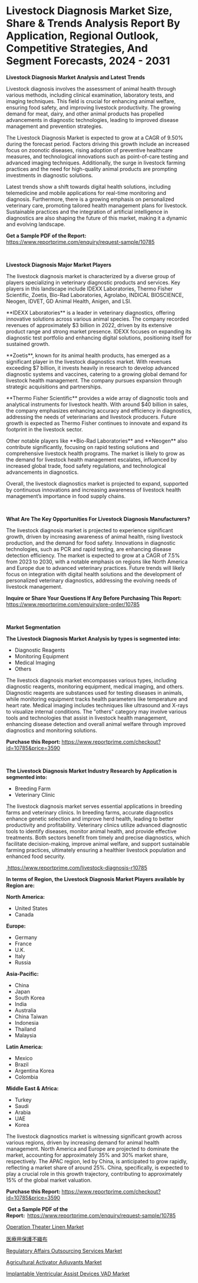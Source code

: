 <p><h1>Livestock Diagnosis Market Size, Share & Trends Analysis Report By Application, Regional Outlook, Competitive Strategies, And Segment Forecasts, 2024 - 2031</h1></p><p><strong>Livestock Diagnosis Market Analysis and Latest Trends</strong></p>
<p><p>Livestock diagnosis involves the assessment of animal health through various methods, including clinical examination, laboratory tests, and imaging techniques. This field is crucial for enhancing animal welfare, ensuring food safety, and improving livestock productivity. The growing demand for meat, dairy, and other animal products has propelled advancements in diagnostic technologies, leading to improved disease management and prevention strategies.</p><p>The Livestock Diagnosis Market is expected to grow at a CAGR of 9.50% during the forecast period. Factors driving this growth include an increased focus on zoonotic diseases, rising adoption of preventive healthcare measures, and technological innovations such as point-of-care testing and advanced imaging techniques. Additionally, the surge in livestock farming practices and the need for high-quality animal products are prompting investments in diagnostic solutions.</p><p>Latest trends show a shift towards digital health solutions, including telemedicine and mobile applications for real-time monitoring and diagnosis. Furthermore, there is a growing emphasis on personalized veterinary care, promoting tailored health management plans for livestock. Sustainable practices and the integration of artificial intelligence in diagnostics are also shaping the future of this market, making it a dynamic and evolving landscape.</p></p>
<p><strong>Get a Sample PDF of the Report:&nbsp;</strong> <a href="https://www.reportprime.com/enquiry/request-sample/10785">https://www.reportprime.com/enquiry/request-sample/10785</a></p>
<p>&nbsp;</p>
<p><strong>Livestock Diagnosis Major Market Players</strong></p>
<p><p>The livestock diagnosis market is characterized by a diverse group of players specializing in veterinary diagnostic products and services. Key players in this landscape include IDEXX Laboratories, Thermo Fisher Scientific, Zoetis, Bio-Rad Laboratories, Agrolabo, INDICAL BIOSCIENCE, Neogen, IDVET, GD Animal Health, Anigen, and LSI.</p><p>**IDEXX Laboratories** is a leader in veterinary diagnostics, offering innovative solutions across various animal species. The company recorded revenues of approximately $3 billion in 2022, driven by its extensive product range and strong market presence. IDEXX focuses on expanding its diagnostic test portfolio and enhancing digital solutions, positioning itself for sustained growth.</p><p>**Zoetis**, known for its animal health products, has emerged as a significant player in the livestock diagnostics market. With revenues exceeding $7 billion, it invests heavily in research to develop advanced diagnostic systems and vaccines, catering to a growing global demand for livestock health management. The company pursues expansion through strategic acquisitions and partnerships.</p><p>**Thermo Fisher Scientific** provides a wide array of diagnostic tools and analytical instruments for livestock health. With around $40 billion in sales, the company emphasizes enhancing accuracy and efficiency in diagnostics, addressing the needs of veterinarians and livestock producers. Future growth is expected as Thermo Fisher continues to innovate and expand its footprint in the livestock sector.</p><p>Other notable players like **Bio-Rad Laboratories** and **Neogen** also contribute significantly, focusing on rapid testing solutions and comprehensive livestock health programs. The market is likely to grow as the demand for livestock health management escalates, influenced by increased global trade, food safety regulations, and technological advancements in diagnostics. </p><p>Overall, the livestock diagnostics market is projected to expand, supported by continuous innovations and increasing awareness of livestock health management’s importance in food supply chains.</p></p>
<p>&nbsp;</p>
<p><strong>What Are The Key Opportunities For Livestock Diagnosis Manufacturers?</strong></p>
<p><p>The livestock diagnosis market is projected to experience significant growth, driven by increasing awareness of animal health, rising livestock production, and the demand for food safety. Innovations in diagnostic technologies, such as PCR and rapid testing, are enhancing disease detection efficiency. The market is expected to grow at a CAGR of 7.5% from 2023 to 2030, with a notable emphasis on regions like North America and Europe due to advanced veterinary practices. Future trends will likely focus on integration with digital health solutions and the development of personalized veterinary diagnostics, addressing the evolving needs of livestock management.</p></p>
<p><strong>Inquire or Share Your Questions If Any Before Purchasing This Report:</strong> <a href="https://www.reportprime.com/enquiry/pre-order/10785">https://www.reportprime.com/enquiry/pre-order/10785</a></p>
<p>&nbsp;</p>
<p><strong>Market Segmentation</strong></p>
<p><strong>The Livestock Diagnosis Market Analysis by types is segmented into:</strong></p>
<p><ul><li>Diagnostic Reagents</li><li>Monitoring Equipment</li><li>Medical Imaging</li><li>Others</li></ul></p>
<p><p>The livestock diagnosis market encompasses various types, including diagnostic reagents, monitoring equipment, medical imaging, and others. Diagnostic reagents are substances used for testing diseases in animals, while monitoring equipment tracks health parameters like temperature and heart rate. Medical imaging includes techniques like ultrasound and X-rays to visualize internal conditions. The "others" category may involve various tools and technologies that assist in livestock health management, enhancing disease detection and overall animal welfare through improved diagnostics and monitoring solutions.</p></p>
<p><strong>Purchase this Report:&nbsp;</strong><a href="https://www.reportprime.com/checkout?id=10785&price=3590">https://www.reportprime.com/checkout?id=10785&price=3590</a></p>
<p>&nbsp;</p>
<p><strong>The Livestock Diagnosis Market Industry Research by Application is segmented into:</strong></p>
<p><ul><li>Breeding Farm</li><li>Veterinary Clinic</li></ul></p>
<p><p>The livestock diagnosis market serves essential applications in breeding farms and veterinary clinics. In breeding farms, accurate diagnostics enhance genetic selection and improve herd health, leading to better productivity and profitability. Veterinary clinics utilize advanced diagnostic tools to identify diseases, monitor animal health, and provide effective treatments. Both sectors benefit from timely and precise diagnostics, which facilitate decision-making, improve animal welfare, and support sustainable farming practices, ultimately ensuring a healthier livestock population and enhanced food security.</p></p>
<p><a href="https://www.reportprime.com/livestock-diagnosis-r10785">&nbsp;https://www.reportprime.com/livestock-diagnosis-r10785</a></p>
<p><strong>In terms of Region, the Livestock Diagnosis Market Players available by Region are:</strong></p>
<p>
    <p> <strong> North America: </strong>
        <ul>
            <li>United States</li>
            <li>Canada</li>
        </ul>
        </p> 
    <p> <strong> Europe: </strong>
        <ul>
            <li>Germany</li>
            <li>France</li>
            <li>U.K.</li>
            <li>Italy</li>
            <li>Russia</li>
        </ul>
        </p> 
    <p> <strong> Asia-Pacific: </strong>
        <ul>
            <li>China</li>
            <li>Japan</li>
            <li>South Korea</li>
            <li>India</li>
            <li>Australia</li>
            <li>China Taiwan</li>
            <li>Indonesia</li>
            <li>Thailand</li>
            <li>Malaysia</li>
        </ul>
        </p> 
    <p> <strong> Latin America: </strong>
        <ul>
            <li>Mexico</li>
            <li>Brazil</li>
            <li>Argentina Korea</li>
            <li>Colombia</li>
        </ul>
        </p> 
    <p> <strong> Middle East & Africa: </strong>
        <ul>
            <li>Turkey</li>
            <li>Saudi</li>
            <li>Arabia</li>
            <li>UAE</li>
            <li>Korea</li>
        </ul>
    </p>
    </p>
<p><p>The livestock diagnostics market is witnessing significant growth across various regions, driven by increasing demand for animal health management. North America and Europe are projected to dominate the market, accounting for approximately 35% and 30% market share, respectively. The APAC region, led by China, is anticipated to grow rapidly, reflecting a market share of around 25%. China, specifically, is expected to play a crucial role in this growth trajectory, contributing to approximately 15% of the global market valuation.</p></p>
<p><strong>Purchase this Report: </strong><a href="https://www.reportprime.com/checkout?id=10785&price=3590">https://www.reportprime.com/checkout?id=10785&price=3590</a></p>
<p>&nbsp;<strong>Get a Sample PDF of the Report:&nbsp;&nbsp;</strong><a href="https://www.reportprime.com/enquiry/request-sample/10785">https://www.reportprime.com/enquiry/request-sample/10785</a></p>
<p><strong></strong></p>
<p><p><a href="https://medium.com/@laishakutch/the-operation-theater-linen-market-prioritizes-cost-control-and-efficiency-enhancement-fc4c643ce8ff">Operation Theater Linen Market</a></p><p><a href="https://medium.com/@hattietromp/medical-protective-nonwovens-market-%E3%81%AE%E3%82%B0%E3%83%AD%E3%83%BC%E3%83%90%E3%83%AB%E5%B8%82%E5%A0%B4%E6%A6%82%E8%A6%81%E3%81%AF-%E4%B8%96%E7%95%8C%E3%81%8A%E3%82%88%E3%81%B3%E4%B8%BB%E8%A6%81%E5%B8%82%E5%A0%B4%E3%81%AB%E3%81%8A%E3%81%91%E3%82%8B%E6%A5%AD%E7%95%8C%E3%81%AB%E5%BD%B1%E9%9F%BF%E3%82%92%E4%B8%8E%E3%81%88%E3%82%8B%E4%B8%BB%E8%A6%81%E3%81%AA%E3%83%88%E3%83%AC%E3%83%B3%E3%83%89%E3%81%AB%E3%81%A4%E3%81%84%E3%81%A6-%E7%8B%AC%E8%87%AA%E3%81%AE%E8%A6%96%E7%82%B9%E3%82%92%E6%8F%90%E4%BE%9B%E3%81%97%E3%81%BE%E3%81%99-46eb79d6f199?postPublishedType=initial">医療用保護不織布</a></p><p><a href="https://medium.com/@laishakutch/this-regulatory-affairs-outsourcing-services-market-research-report-evaluates-the-key-market-d35b2d058eab">Regulatory Affairs Outsourcing Services Market</a></p><p><a href="https://issuu.com/reportprime-2/docs/agricultural-activator-adjuvants-ma_a80412dcf916dc">Agricultural Activator Adjuvants Market</a></p><p><a href="https://github.com/guneycigdem35/Market-Research-Report-List-4/blob/main/implantable-ventricular-assist-devices-vad-market.md">Implantable Ventricular Assist Devices VAD Market</a></p></p>
